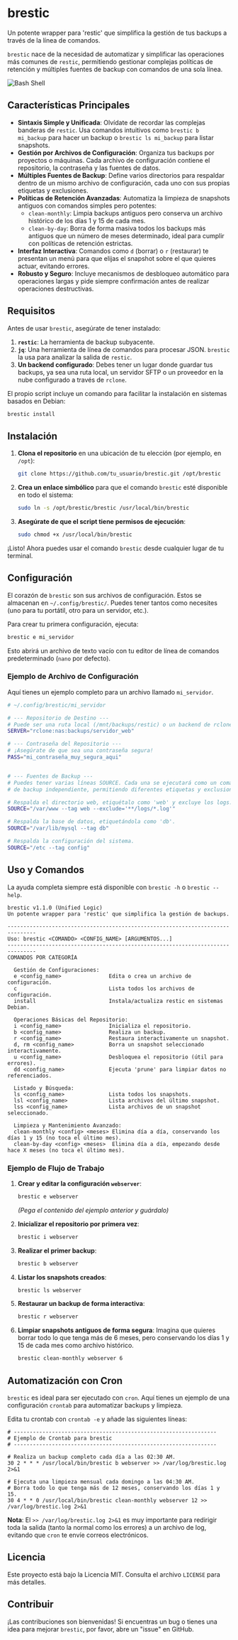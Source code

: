 # brestic

Un potente wrapper para 'restic' que simplifica la gestión de tus backups a través de la línea de comandos.

`brestic` nace de la necesidad de automatizar y simplificar las operaciones más comunes de `restic`, permitiendo gestionar complejas políticas de retención y múltiples fuentes de backup con comandos de una sola línea.

![Bash Shell](https://img.shields.io/badge/Shell-Bash-blue?style=for-the-badge&logo=gnu-bash)

## Características Principales

-   **Sintaxis Simple y Unificada**: Olvídate de recordar las complejas banderas de `restic`. Usa comandos intuitivos como `brestic b mi_backup` para hacer un backup o `brestic ls mi_backup` para listar snapshots.
-   **Gestión por Archivos de Configuración**: Organiza tus backups por proyectos o máquinas. Cada archivo de configuración contiene el repositorio, la contraseña y las fuentes de datos.
-   **Múltiples Fuentes de Backup**: Define varios directorios para respaldar dentro de un mismo archivo de configuración, cada uno con sus propias etiquetas y exclusiones.
-   **Políticas de Retención Avanzadas**: Automatiza la limpieza de snapshots antiguos con comandos simples pero potentes:
    -   `clean-monthly`: Limpia backups antiguos pero conserva un archivo histórico de los días 1 y 15 de cada mes.
    -   `clean-by-day`: Borra de forma masiva todos los backups más antiguos que un número de meses determinado, ideal para cumplir con políticas de retención estrictas.
-   **Interfaz Interactiva**: Comandos como `d` (borrar) o `r` (restaurar) te presentan un menú para que elijas el snapshot sobre el que quieres actuar, evitando errores.
-   **Robusto y Seguro**: Incluye mecanismos de desbloqueo automático para operaciones largas y pide siempre confirmación antes de realizar operaciones destructivas.

## Requisitos

Antes de usar `brestic`, asegúrate de tener instalado:

1.  **`restic`**: La herramienta de backup subyacente.
2.  **`jq`**: Una herramienta de línea de comandos para procesar JSON. `brestic` la usa para analizar la salida de `restic`.
3.  **Un backend configurado**: Debes tener un lugar donde guardar tus backups, ya sea una ruta local, un servidor SFTP o un proveedor en la nube configurado a través de `rclone`.

El propio script incluye un comando para facilitar la instalación en sistemas basados en Debian:
```bash
brestic install
```

## Instalación

1.  **Clona el repositorio** en una ubicación de tu elección (por ejemplo, en `/opt`):
    ```bash
    git clone https://github.com/tu_usuario/brestic.git /opt/brestic
    ```

2.  **Crea un enlace simbólico** para que el comando `brestic` esté disponible en todo el sistema:
    ```bash
    sudo ln -s /opt/brestic/brestic /usr/local/bin/brestic
    ```

3.  **Asegúrate de que el script tiene permisos de ejecución**:
    ```bash
    sudo chmod +x /usr/local/bin/brestic
    ```

¡Listo! Ahora puedes usar el comando `brestic` desde cualquier lugar de tu terminal.

## Configuración

El corazón de `brestic` son sus archivos de configuración. Estos se almacenan en `~/.config/brestic/`. Puedes tener tantos como necesites (uno para tu portátil, otro para un servidor, etc.).

Para crear tu primera configuración, ejecuta:
```bash
brestic e mi_servidor
```
Esto abrirá un archivo de texto vacío con tu editor de línea de comandos predeterminado (`nano` por defecto).

### Ejemplo de Archivo de Configuración

Aquí tienes un ejemplo completo para un archivo llamado `mi_servidor`.

```bash
# ~/.config/brestic/mi_servidor

# --- Repositorio de Destino ---
# Puede ser una ruta local (/mnt/backups/restic) o un backend de rclone.
SERVER="rclone:nas:backups/servidor_web"

# --- Contraseña del Repositorio ---
# ¡Asegúrate de que sea una contraseña segura!
PASS="mi_contraseña_muy_segura_aqui"


# --- Fuentes de Backup ---
# Puedes tener varias líneas SOURCE. Cada una se ejecutará como un comando
# de backup independiente, permitiendo diferentes etiquetas y exclusiones.

# Respalda el directorio web, etiquétalo como 'web' y excluye los logs.
SOURCE="/var/www --tag web --exclude='**/logs/*.log'"

# Respalda la base de datos, etiquetándola como 'db'.
SOURCE="/var/lib/mysql --tag db"

# Respalda la configuración del sistema.
SOURCE="/etc --tag config"
```

## Uso y Comandos

La ayuda completa siempre está disponible con `brestic -h` o `brestic --help`.

```text
brestic v1.1.0 (Unified Logic)
Un potente wrapper para 'restic' que simplifica la gestión de backups.

-------------------------------------------------------------------------------
Uso: brestic <COMANDO> <CONFIG_NAME> [ARGUMENTOS...]
-------------------------------------------------------------------------------
COMANDOS POR CATEGORÍA

  Gestión de Configuraciones:
  e <config_name>               Edita o crea un archivo de configuración.
  c                             Lista todos los archivos de configuración.
  install                       Instala/actualiza restic en sistemas Debian.

  Operaciones Básicas del Repositorio:
  i <config_name>               Inicializa el repositorio.
  b <config_name>               Realiza un backup.
  r <config_name>               Restaura interactivamente un snapshot.
  d, rm <config_name>           Borra un snapshot seleccionado interactivamente.
  u <config_name>               Desbloquea el repositorio (útil para errores).
  dd <config_name>              Ejecuta 'prune' para limpiar datos no referenciados.

  Listado y Búsqueda:
  ls <config_name>              Lista todos los snapshots.
  lsl <config_name>             Lista archivos del último snapshot.
  lss <config_name>             Lista archivos de un snapshot seleccionado.

  Limpieza y Mantenimiento Avanzado:
  clean-monthly <config> <meses> Elimina día a día, conservando los días 1 y 15 (no toca el último mes).
  clean-by-day <config> <meses>  Elimina día a día, empezando desde hace X meses (no toca el último mes).
```

### Ejemplo de Flujo de Trabajo

1.  **Crear y editar la configuración `webserver`**:
    ```bash
    brestic e webserver
    ```
    *(Pega el contenido del ejemplo anterior y guárdalo)*

2.  **Inicializar el repositorio por primera vez**:
    ```bash
    brestic i webserver
    ```

3.  **Realizar el primer backup**:
    ```bash
    brestic b webserver
    ```

4.  **Listar los snapshots creados**:
    ```bash
    brestic ls webserver
    ```

5.  **Restaurar un backup de forma interactiva**:
    ```bash
    brestic r webserver
    ```

6.  **Limpiar snapshots antiguos de forma segura**:
    Imagina que quieres borrar todo lo que tenga más de 6 meses, pero conservando los días 1 y 15 de cada mes como archivo histórico.
    ```bash
    brestic clean-monthly webserver 6
    ```

## Automatización con Cron

`brestic` es ideal para ser ejecutado con `cron`. Aquí tienes un ejemplo de una configuración `crontab` para automatizar backups y limpieza.

Edita tu crontab con `crontab -e` y añade las siguientes líneas:

```crontab
# ----------------------------------------------------------------
# Ejemplo de Crontab para brestic
# ----------------------------------------------------------------

# Realiza un backup completo cada día a las 02:30 AM.
30 2 * * * /usr/local/bin/brestic b webserver >> /var/log/brestic.log 2>&1

# Ejecuta una limpieza mensual cada domingo a las 04:30 AM.
# Borra todo lo que tenga más de 12 meses, conservando los días 1 y 15.
30 4 * * 0 /usr/local/bin/brestic clean-monthly webserver 12 >> /var/log/brestic.log 2>&1
```
**Nota**: El `>> /var/log/brestic.log 2>&1` es muy importante para redirigir toda la salida (tanto la normal como los errores) a un archivo de log, evitando que `cron` te envíe correos electrónicos.

## Licencia

Este proyecto está bajo la Licencia MIT. Consulta el archivo `LICENSE` para más detalles.

## Contribuir

¡Las contribuciones son bienvenidas! Si encuentras un bug o tienes una idea para mejorar `brestic`, por favor, abre un "issue" en GitHub.
